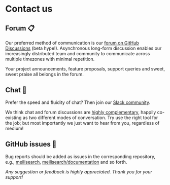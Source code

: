 # Contact us

## Forum 📋

Our preferred method of communication is our [forum on GitHub Discussions](https://github.com/meilisearch/meilisearch/discussions) (beta hype!). Asynchronous long-form discussion enables our increasingly distributed team and community to communicate across multiple timezones with minimal repetition.

Your project announcements, feature proposals, support queries and sweet, sweet praise all belongs in the forum.

## Chat 💬

Prefer the speed and fluidity of chat? Then join our [Slack community](https://slack.meilisearch.com/).

We think chat and forum discussions are [highly complementary](https://blog.discourse.org/2018/04/effectively-using-discourse-together-with-group-chat/), happily co-existing as two different modes of conversation. Try use the right tool for the job; but most importantly we just want to hear from you, regardless of medium!

## GitHub issues 🔩

Bug reports should be added as issues in the corresponding repository, e.g., [meilisearch](https://github.com/meilisearch/meilisearch/issues), [meilisearch/documentation](https://github.com/meilisearch/documentation/issues) and so forth.

_Any suggestion or feedback is highly appreciated. Thank you for your support!_
